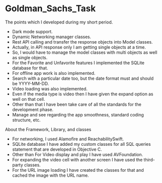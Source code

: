# Goldman_Sachs_Task

The points which I developed during my short period.
- Dark mode support.
- Dynamic Networking manager classes.
- Rest API calling and transfer the response objects into Model classes.
- Actually, in API response only I am getting single objects at a time.
- So, I would have to manage the model classes with multi objects as well as single objects.
- For the Favorite and Unfavorite features I implemented the SQLite database for that.
- For offline app work is also implemented.
- Search with a particular date too, but the date format must and should be YYYY-MM-DD.
- Video loading was also implemented.
- Even if the media type is video then I have given the expand option as well on that cell.
- Other than that I have been take care of all the standards for the development phase.
- Manage and see regarding the app smoothness, standard coding structure, etc.

About the Framework, Library, and classes
- For networking, I used Alamofire and ReachabilitySwift.
- SQLite database I have added my custom classes for all SQL queries statement that are developed in Objective C.
- Other than For Video display and play I have used AVFoundation.
- For expanding the video cell with another screen I have used the third-party classes.
- For the URL image loading I have created the classes for that and cached the image with the URL name.
